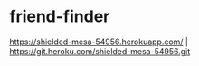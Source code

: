 # friend-finder

https://shielded-mesa-54956.herokuapp.com/ | https://git.heroku.com/shielded-mesa-54956.git